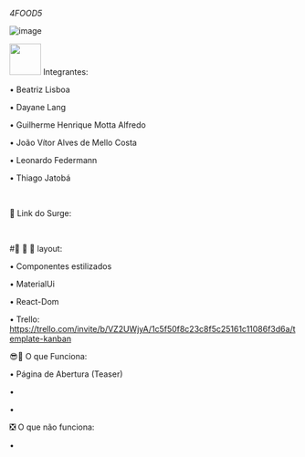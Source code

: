 *4FOOD5*


![image](https://user-images.githubusercontent.com/77943169/116927678-5afffc00-ac32-11eb-87d1-aab6e7a5d162.png)



<img src= 'https://vocesa.abril.com.br/wp-content/uploads/2021/03/vcsa274_ti_tt.png' width='55px'/> Integrantes:

• Beatriz Lisboa

• Dayane Lang

• Guilherme Henrique Motta Alfredo

• João Vítor Alves de Mello Costa

• Leonardo Federmann

• Thiago Jatobá

</br>

🔗 Link do Surge:

</br>

#🎨 🧑 🎨 layout:

• Componentes estilizados 

• MaterialUi 

• React-Dom	

• Trello: https://trello.com/invite/b/VZ2UWjyA/1c5f50f8c23c8f5c25161c11086f3d6a/template-kanban

😎🌟 O que Funciona:

• Página de Abertura (Teaser)

•

•

❎ O que não funciona:

• 

